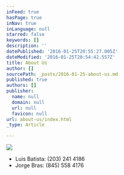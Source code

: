 ```yaml
---
inFeed: true
hasPage: true
inNav: true
inLanguage: null
starred: false
keywords: []
description: ''
datePublished: '2016-01-25T20:55:27.005Z'
dateModified: '2016-01-25T20:54:42.557Z'
title: About Us
author: []
sourcePath: _posts/2016-01-25-about-us.md
published: true
authors: []
publisher:
  name: null
  domain: null
  url: null
  favicon: null
url: about-us/index.html
_type: Article

---
```

![](https://s3-us-west-2.amazonaws.com/the-grid-img/p/72bba6ccc21d72ab24cafcb7b4423297973dc3e7.png)

* Luis Batista: (203) 241 4186
* Jorge Bras: (845) 558 4176